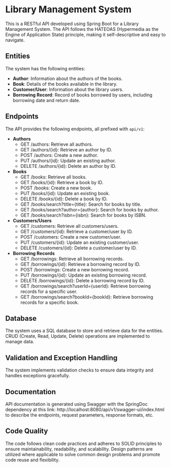 # Library Management System

This is a RESTful API developed using Spring Boot for a Library Management System. The API follows the HATEOAS (Hypermedia as the Engine of Application State) principle, making it self-descriptive and easy to navigate.

## Entities

The system has the following entities:

- **Author**: Information about the authors of the books.
- **Book**: Details of the books available in the library.
- **Customer/User**: Information about the library users.
- **Borrowing Record**: Record of books borrowed by users, including borrowing date and return date.

## Endpoints

The API provides the following endpoints, all prefixed with `api/v1`:

- **Authors**
  - GET /authors: Retrieve all authors.
  - GET /authors/{id}: Retrieve an author by ID.
  - POST /authors: Create a new author.
  - PUT /authors/{id}: Update an existing author.
  - DELETE /authors/{id}: Delete an author by ID.
- **Books**
  - GET /books: Retrieve all books.
  - GET /books/{id}: Retrieve a book by ID.
  - POST /books: Create a new book.
  - PUT /books/{id}: Update an existing book.
  - DELETE /books/{id}: Delete a book by ID.
  - GET /books/search?title={title}: Search for books by title.
  - GET /books/search?author={author}: Search for books by author.
  - GET /books/search?isbn={isbn}: Search for books by ISBN.
- **Customers/Users**
  - GET /customers: Retrieve all customers/users.
  - GET /customers/{id}: Retrieve a customer/user by ID.
  - POST /customers: Create a new customer/user.
  - PUT /customers/{id}: Update an existing customer/user.
  - DELETE /customers/{id}: Delete a customer/user by ID.
- **Borrowing Records**
  - GET /borrowings: Retrieve all borrowing records.
  - GET /borrowings/{id}: Retrieve a borrowing record by ID.
  - POST /borrowings: Create a new borrowing record.
  - PUT /borrowings/{id}: Update an existing borrowing record.
  - DELETE /borrowings/{id}: Delete a borrowing record by ID.
  - GET /borrowings/search?userId={userId}: Retrieve borrowing records for a specific user.
  - GET /borrowings/search?bookId={bookId}: Retrieve borrowing records for a specific book.

## Database

The system uses a SQL database to store and retrieve data for the entities. CRUD (Create, Read, Update, Delete) operations are implemented to manage data.

## Validation and Exception Handling

The system implements validation checks to ensure data integrity and handles exceptions gracefully.

## Documentation

API documentation is generated using Swagger with the SpringDoc dependency at this link: http://localhost:8080/api/v1/swagger-ui/index.html to describe the endpoints, request parameters, response formats, etc.

## Code Quality

The code follows clean code practices and adheres to SOLID principles to ensure maintainability, readability, and scalability. Design patterns are utilized where applicable to solve common design problems and promote code reuse and flexibility.


